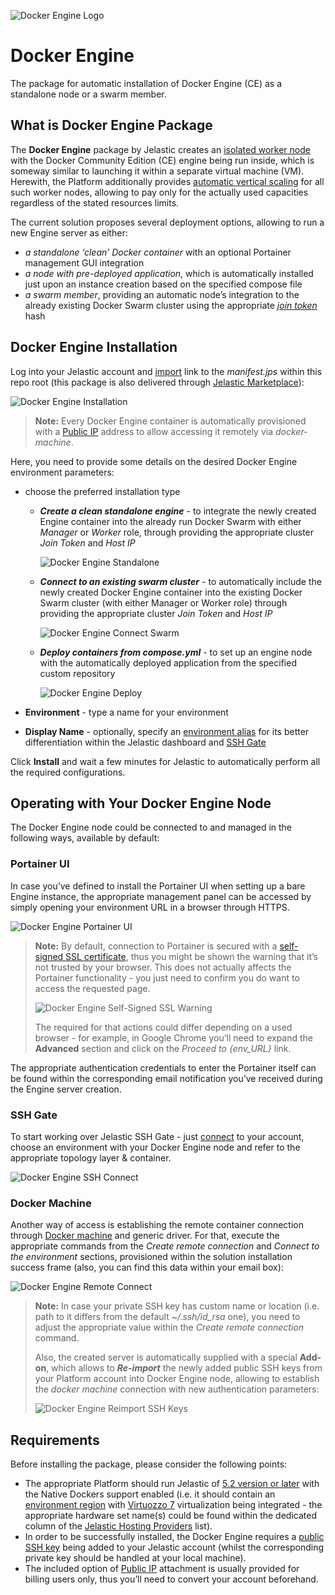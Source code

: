 ![Docker Engine Logo](/images/docker-engine-logo.png)

# Docker Engine

The package for automatic installation of Docker Engine (CE) as a standalone node or a swarm member.

## What is Docker Engine Package

The **Docker Engine** package by Jelastic creates an [isolated worker node](https://docs.docker.com/engine/swarm/how-swarm-mode-works/nodes/) with the Docker Community Edition (CE) engine being run inside, which is someway similar to launching it within a separate virtual machine (VM). Herewith, the Platform additionally provides [automatic vertical scaling](https://docs.jelastic.com/automatic-vertical-scaling) for all such worker nodes, allowing to pay only for the actually used capacities regardless of the stated resources limits. 

The current solution proposes several deployment options, allowing to run a new Engine server as either:
* _a standalone ‘clean’ Docker container_ with an optional Portainer management GUI integration
* _a node with pre-deployed application_, which is automatically installed just upon an instance creation based on the specified compose file
* _a swarm member_, providing an automatic node’s integration to the already existing Docker Swarm cluster using the appropriate _[join token](https://docs.docker.com/engine/swarm/join-nodes/#join-as-a-worker-node)_ hash


## Docker Engine Installation

Log into your Jelastic account and [import](https://docs.jelastic.com/environment-import) link to the _manifest.jps_ within this repo root (this package is also delivered through [Jelastic Marketplace](https://docs.jelastic.com/marketplace)):

![Docker Engine Installation](/images/docker-engine-installation.png)

> **Note:** Every Docker Engine container is automatically provisioned with a [Public IP](http://docs.jelastic.com/public-ipv4) address to allow accessing it remotely via _docker-machine_.

Here, you need to provide some details on the desired Docker Engine environment parameters:
* choose the preferred installation type
  * _**Create a clean standalone engine**_ - to integrate the newly created Engine container into the already run Docker Swarm with either _Manager_ or _Worker_ role, through providing the appropriate cluster _Join Token_ and _Host IP_

    ![Docker Engine Standalone](/images/docker-engine-standalone.png)

  * _**Connect to an existing swarm cluster**_ - to automatically include the newly created Docker Engine container into the existing Docker Swarm cluster (with either Manager or Worker role) through providing the appropriate cluster _Join Token_ and _Host IP_

    ![Docker Engine Connect Swarm](/images/docker-engine-connect-swarm.png)

  * _**Deploy containers from compose.yml**_ - to set up an engine node with the automatically deployed application from the specified custom repository

    ![Docker Engine Deploy](/images/docker-engine-deploy.png)

* **Environment** - type a name for your environment
* **Display Name** - optionally, specify an [environment alias](https://docs.jelastic.com/environment-aliases) for its better differentiation within the Jelastic dashboard and [SSH Gate](https://docs.jelastic.com/ssh-gate)

Click **Install** and wait a few minutes for Jelastic to automatically perform all the required configurations.

## Operating with Your Docker Engine Node

The Docker Engine node could be connected to and managed in the following ways, available by default:

### Portainer UI

In case you’ve defined to install the Portainer UI when setting up a bare Engine instance, the appropriate management panel can be accessed by simply opening your environment URL in a browser through HTTPS. 

![Docker Engine Portainer UI](/images/docker-engine-portainer-ui.png)


> **Note:** By default, connection to Portainer is secured with a [self-signed SSL certificate](https://docs.jelastic.com/self-signed-ssl), thus you might be shown the warning that it’s not trusted by your browser. This does not actually affects the Portainer functionality - you just need to confirm you do want to access the requested page. 
> 
> ![Docker Engine Self-Signed SSL Warning](/images/docker-engine-self-signed-ssl-warning.png)
> 
> The required for that actions could differ depending on a used browser - for example, in Google Chrome you’ll need to expand the **Advanced** section and click on the _Proceed to {env_URL}_ link.

The appropriate authentication credentials to enter the Portainer itself can be found within the corresponding email notification you’ve received during the Engine server creation.


### SSH Gate

To start working over Jelastic SSH Gate - just [connect](https://docs.jelastic.com/ssh-access) to your account, choose an environment with your Docker Engine node and refer to the appropriate topology layer & container.

![Docker Engine SSH Connect](/images/docker-engine-ssh-connect.png)

### Docker Machine

Another way of access is establishing the remote container connection through [Docker machine](https://docs.docker.com/machine/overview/) and generic driver. For that, execute the appropriate commands from the _Create remote connection_ and _Connect to the environment_ sections, provisioned within the solution installation success frame (also, you can find this data within your email box):

![Docker Engine Remote Connect](/images/docker-engine-remote-connect.png)

> **Note:** In case your private SSH key has custom name or location (i.e. path to it differs from the default _~/.ssh/id_rsa_ one), you need to adjust the appropriate value within the _Create remote connection_ command.
> 
> Also, the created server is automatically supplied with a special **Add-on**, which allows to _**Re-import**_ the newly added public SSH keys from your Platform account into Docker Engine node, allowing to establish the _docker machine_ connection with new authentication parameters:
> 
> ![Docker Engine Reimport SSH Keys](/images/docker-engine-reimport-ssh-keys.png)

## Requirements

Before installing the package, please consider the following points:
* The appropriate Platform should run Jelastic of [5.2 version or later](https://jelastic.cloud/?versions=5.3_5.2) with the Native Dockers support enabled (i.e. it should contain an [environment region](https://docs.jelastic.com/environment-regions) with [Virtuozzo 7](https://virtuozzo.com/products/virtuozzo/) virtualization being integrated - the appropriate hardware set name(s) could be found within the dedicated column of the [Jelastic Hosting Providers](https://docs.jelastic.com/jelastic-hoster-info) list).
* In order to be successfully installed, the Docker Engine requires a [public SSH key](https://docs.jelastic.com/ssh-add-key) being added to your Jelastic account (whilst the corresponding private key should be handled at your local machine).
* The included option of [Public IP](http://docs.jelastic.com/public-ipv4) attachment is usually provided for billing users only, thus you’ll need to convert your account beforehand.
